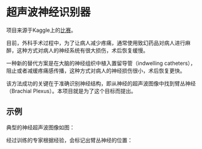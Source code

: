 # 超声波神经识别器

项目来源于Kaggle上的[比赛](https://www.kaggle.com/c/ultrasound-nerve-segmentation)。

目前，外科手术过程中，为了让病人减少疼痛，通常使用致幻药品对病人进行麻醉，这种方式对病人的神经系统有很大损伤，术后恢复缓慢。

一种新的替代方案是在大脑的神经组织中植入置留导管（indwelling catheters），阻止或者减缓疼痛感传播，这种方式对病人的神经损伤很小，术后恢复更快。

该方法成功的关键在于准确识别神经结构，即从神经的超声波图像中找到臂丛神经（Brachial Plexus）。本项目就是为了这个目标而提出。

## 示例

典型的神经超声波图像如图：

[]()

经过训练的专家根据经验，会标记出臂丛神经的位置：

[]()
